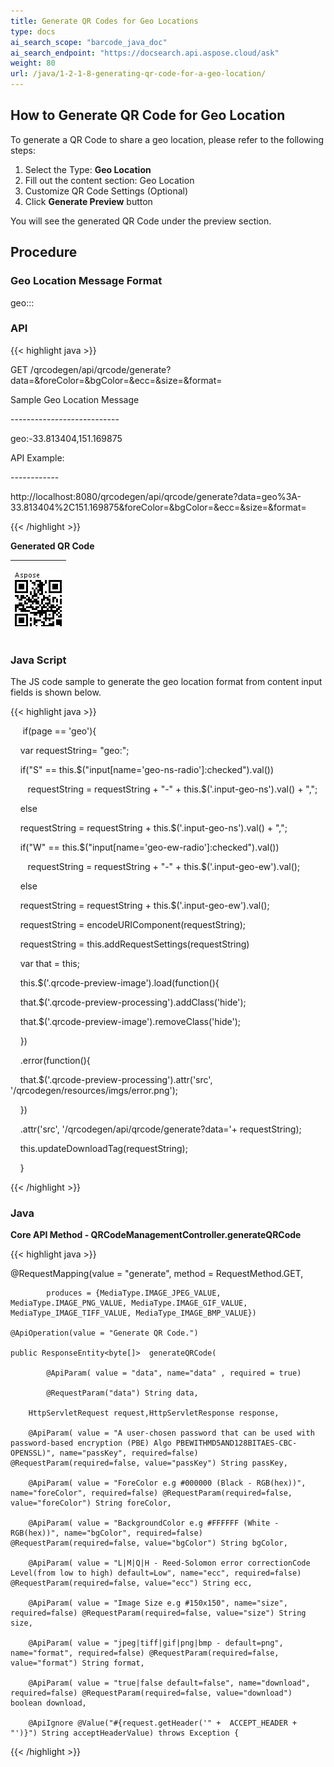 ```yaml
---
title: Generate QR Codes for Geo Locations
type: docs
ai_search_scope: "barcode_java_doc"
ai_search_endpoint: "https://docsearch.api.aspose.cloud/ask"
weight: 80
url: /java/1-2-1-8-generating-qr-code-for-a-geo-location/
---
```


## **How to Generate QR Code for Geo Location**
To generate a QR Code to share a geo location, please refer to the following steps:

1. Select the Type: **Geo Location**
1. Fill out the content section: Geo Location
1. Customize QR Code Settings (Optional)
1. Click **Generate Preview** button

You will see the generated QR Code under the preview section.

## **Procedure**
### **Geo Location Message Format**

geo:<Latitude>:<Longitude>:<Elevation>

### **API**
{{< highlight java >}}

 GET /qrcodegen/api/qrcode/generate?data=<GEO Location Message Format>&foreColor=&bgColor=&ecc=&size=&format=

Sample Geo Location Message

\---------------------------

geo:-33.813404,151.169875

API Example:

\------------

http://localhost:8080/qrcodegen/api/qrcode/generate?data=geo%3A-33.813404%2C151.169875&foreColor=&bgColor=&ecc=&size=&format=


{{< /highlight >}}

**Generated QR Code**
  
|<p>![todo:image_alt_text](1-2-1-8-generating-qr-code-for-a-geo-location_1.png)</p><p></p>|
| :- |
  
### **Java Script**
The JS code sample to generate the geo location format from content input fields is shown below.

{{< highlight java >}}

      if(page == 'geo'){



     var requestString= "geo:";



     if("S" == this.$("input[name='geo-ns-radio']:checked").val())

         requestString = requestString + "-" + this.$('.input-geo-ns').val() + ",";

      else

      requestString = requestString + this.$('.input-geo-ns').val() + ",";



     if("W" == this.$("input[name='geo-ew-radio']:checked").val())

         requestString = requestString + "-" + this.$('.input-geo-ew').val();

      else

      requestString = requestString + this.$('.input-geo-ew').val();



     requestString = encodeURIComponent(requestString);

     requestString = this.addRequestSettings(requestString)



     var that = this;



     this.$('.qrcode-preview-image').load(function(){

     that.$('.qrcode-preview-processing').addClass('hide');

     that.$('.qrcode-preview-image').removeClass('hide');

     })

     .error(function(){

     that.$('.qrcode-preview-processing').attr('src', '/qrcodegen/resources/imgs/error.png');

     })

     .attr('src', '/qrcodegen/api/qrcode/generate?data='+ requestString);



     this.updateDownloadTag(requestString);



     }



{{< /highlight >}}

### **Java**
**Core API Method - QRCodeManagementController.generateQRCode** 

{{< highlight java >}}

 @RequestMapping(value = "generate", method = RequestMethod.GET,

    		produces = {MediaType.IMAGE_JPEG_VALUE, MediaType.IMAGE_PNG_VALUE, MediaType.IMAGE_GIF_VALUE, MediaType_IMAGE_TIFF_VALUE, MediaType_IMAGE_BMP_VALUE})

    @ApiOperation(value = "Generate QR Code.")

    public ResponseEntity<byte[]>  generateQRCode(

    		@ApiParam( value = "data", name="data" , required = true)

    		@RequestParam("data") String data,

        HttpServletRequest request,HttpServletResponse response,

        @ApiParam( value = "A user-chosen password that can be used with password-based encryption (PBE) Algo PBEWITHMD5AND128BITAES-CBC-OPENSSL)", name="passKey", required=false) @RequestParam(required=false, value="passKey") String passKey,

        @ApiParam( value = "ForeColor e.g #000000 (Black - RGB(hex))", name="foreColor", required=false) @RequestParam(required=false, value="foreColor") String foreColor,

        @ApiParam( value = "BackgroundColor e.g #FFFFFF (White - RGB(hex))", name="bgColor", required=false) @RequestParam(required=false, value="bgColor") String bgColor,

        @ApiParam( value = "L|M|Q|H - Reed-Solomon error correctionCode Level(from low to high) default=Low", name="ecc", required=false) @RequestParam(required=false, value="ecc") String ecc,

        @ApiParam( value = "Image Size e.g #150x150", name="size", required=false) @RequestParam(required=false, value="size") String size,

        @ApiParam( value = "jpeg|tiff|gif|png|bmp - default=png", name="format", required=false) @RequestParam(required=false, value="format") String format,

        @ApiParam( value = "true|false default=false", name="download", required=false) @RequestParam(required=false, value="download") boolean download,

        @ApiIgnore @Value("#{request.getHeader('" +  ACCEPT_HEADER + "')}") String acceptHeaderValue) throws Exception {


{{< /highlight >}}
